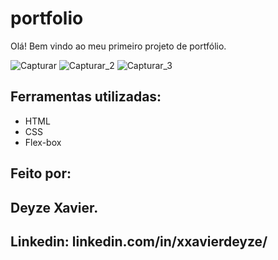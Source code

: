 # portfolio
Olá! Bem vindo ao meu primeiro projeto de portfólio.

![Capturar](https://github.com/xxavierde/portfolio/assets/137652601/d65b0f5d-6b99-412b-9d9a-0b3052179adb)
![Capturar_2](https://github.com/xxavierde/portfolio/assets/137652601/b25cf265-9bfb-4c5b-b892-d6ef689a37bc)
![Capturar_3](https://github.com/xxavierde/portfolio/assets/137652601/7a65c2d7-0253-48cc-b7d8-52c36c99f525)

## Ferramentas utilizadas:

* HTML
* CSS
* Flex-box

## Feito por: 

## Deyze Xavier.

## Linkedin: linkedin.com/in/xxavierdeyze/
